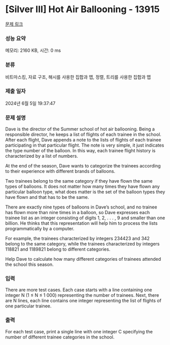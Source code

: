 # [Silver III] Hot Air Ballooning - 13915 

[문제 링크](https://www.acmicpc.net/problem/13915) 

### 성능 요약

메모리: 2160 KB, 시간: 0 ms

### 분류

비트마스킹, 자료 구조, 해시를 사용한 집합과 맵, 정렬, 트리를 사용한 집합과 맵

### 제출 일자

2024년 6월 5일 19:37:47

### 문제 설명

<p>Dave is the director of the Summer school of hot air ballooning. Being a responsible director, he keeps a list of flights of each trainee in the school. After each flight, Dave appends a note to the lists of flights of each trainee participating in that particular flight. The note is very simple, it just indicates the type number of the balloon. In this way, each trainee flight history is characterized by a list of numbers.</p>

<p>At the end of the season, Dave wants to categorize the trainees according to their experience with different brands of balloons.</p>

<p>Two trainees belong to the same category if they have flown the same types of balloons. It does not matter how many times they have flown any particular balloon type, what does matter is the set of the balloon types they have flown and that has to be the same.</p>

<p>There are exactly nine types of balloons in Dave’s school, and no trainee has flown more than nine times in a balloon, so Dave expresses each trainee list as an integer consisting of digits 1, 2, . . . , 9 and smaller than one billion. He thinks that this representation will help him to process the lists programmatically by a computer.</p>

<p>For example, the trainees characterized by integers 234423 and 342 belong to the same category, while the trainees characterized by integers 118821 and 1189821 belong to different categories.</p>

<p>Help Dave to calculate how many different categories of trainees attended the school this season.</p>

### 입력 

 <p>There are more test cases. Each case starts with a line containing one integer N (1 ≤ N ≤ 1 000) representing the number of trainees. Next, there are N lines, each line contains one integer representing the list of flights of one particular trainee.</p>

### 출력 

 <p>For each test case, print a single line with one integer C specifying the number of different trainee categories in the school.</p>

